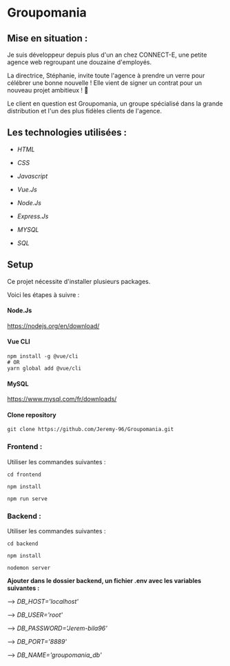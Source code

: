 # Groupomania

## Mise en situation :

Je suis développeur depuis plus d'un an chez CONNECT-E, une petite agence web regroupant une douzaine d'employés.

La directrice, Stéphanie, invite toute l'agence à prendre un verre pour célébrer une bonne nouvelle ! Elle vient de signer un contrat pour un nouveau projet ambitieux ! 🥂

Le client en question est Groupomania, un groupe spécialisé dans la grande distribution et l'un des plus fidèles clients de l'agence.

## Les technologies utilisées :

- *HTML*

- *CSS*

- *Javascript*

- *Vue.Js*

- *Node.Js*

- *Express.Js*

- *MYSQL*

- *SQL*

## Setup

Ce projet nécessite d'installer plusieurs packages.

Voici les étapes à suivre :

#### **Node.Js**

https://nodejs.org/en/download/

#### **Vue CLI**
```
npm install -g @vue/cli
# OR
yarn global add @vue/cli
```

#### **MySQL**

https://www.mysql.com/fr/downloads/

#### **Clone repository**

```
git clone https://github.com/Jeremy-96/Groupomania.git
```

### Frontend :

Utiliser les commandes suivantes : 

```
cd frontend
```

```
npm install
```

```
npm run serve
```


### Backend :

Utiliser les commandes suivantes : 

```
cd backend
```

```
npm install
```

```
nodemon server
```

**Ajouter dans le dossier backend, un fichier .env avec les variables suivantes :**

--> *DB_HOST='localhost'*

--> *DB_USER='root'*

--> *DB_PASSWORD='Jerem-bila96'*

--> *DB_PORT='8889'*

--> *DB_NAME='groupomania_db'*




